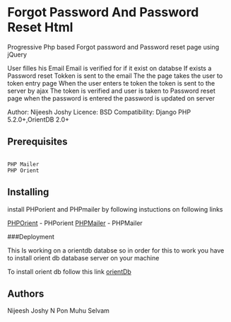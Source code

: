 # Forgot Password And Password Reset Html

Progressive Php based Forgot password and Password reset page using jQuery 

User filles his Email
Email is verified for if it exist on databse
If exists a Password reset Tokken is sent to the email
The the page takes the user to token entry page
When the user enters te token the token is sent to the server by ajax
The token is verified and user is taken to Password reset page
when the password is entered the password is updated on server



Author: Nijeesh Joshy
Licence: BSD
Compatibility: Django PHP 5.2.0+,OrientDB 2.0+


## Prerequisites

```

PHP Mailer
PHP Orient

```

## Installing

install PHPorient and PHPmailer by following instuctions on following links

[PHPOrient](https://github.com/Ostico/PhpOrient)  - PHPorient
[PHPMailer](https://github.com/PHPMailer/PHPMailer) - PHPMailer

###Deployment

This Is working on a orientdb databse
so in order for this to work you have to install orient db database server on your machine

To install orient db follow this link
[orientDb](https://orientdb.com)

## Authors

Nijeesh Joshy
N Pon Muhu Selvam
